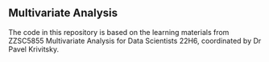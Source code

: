 ## Multivariate Analysis

The code in this repository is based on the learning materials from ZZSC5855 Multivariate Analysis for Data Scientists 22H6, coordinated by Dr Pavel Krivitsky.
